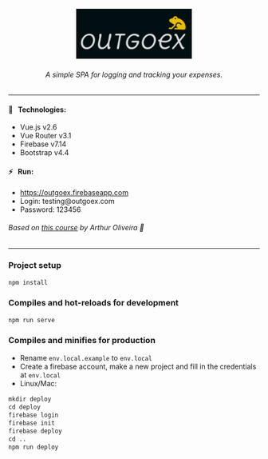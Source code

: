 <p align="center" >
  <img height="100" src="https://raw.githubusercontent.com/cardosorrenan/outgoex/master/public/logo.png">
</p>
<h6 align="center">
  A simple SPA for logging and tracking your expenses.
</h6>

---

#### :wrench: &nbsp; Technologies:
 * Vue.js v2.6
 * Vue Router v3.1
 * Firebase v7.14
 * Bootstrap v4.4


#### :zap: &nbsp; Run:
 * https://outgoex.firebaseapp.com
 * Login: testing@<span></span>outgoex.com
 * Password: 123456

###### Based on [this course](https://www.youtube.com/playlist?list=PL7SyCwLzd5jt7zcDoBjGt7v7zViBt7WgA) by Arthur Oliveira :pencil:

---

### Project setup
```
npm install
```

### Compiles and hot-reloads for development
```
npm run serve
```

### Compiles and minifies for production

* Rename ```env.local.example``` to ```env.local```
* Create a firebase account, make a new project and fill in the credentials at ```env.local```
* Linux/Mac:
```
mkdir deploy
cd deploy
firebase login
firebase init
firebase deploy
cd ..
npm run deploy
```
